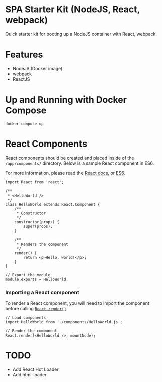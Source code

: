 SPA Starter Kit (NodeJS, React, webpack)
=====

Quick starter kit for booting up a NodeJS container with React, webpack.

# Features

- NodeJS (Docker image)
- webpack
- ReactJS

# Up and Running with Docker Compose

````
docker-compose up
````

# React Components

React components should be created and placed inside of the `/app/components/` directory. Below is a sample React component in ES6.

For more information, please read the [React docs](http://facebook.github.io/react/docs/), or [ES6](https://babeljs.io/docs/learn-es2015/).

````
import React from 'react';

/**
 * <HelloWorld />
 */
class HelloWorld extends React.Component {
    /**
     * Constructor
     */
    constructor(props) {
        super(props);
    }

    /**
     * Renders the component
     */
    render() {
        return <p>Hello, world!</p>;
    }
}

// Export the module
module.exports = HelloWorld;
````

### Importing a React component

To render a React component, you will need to import the component before calling [`React.render()`](http://facebook.github.io/react/docs/top-level-api.html#react.render)

````
// Load components
import HelloWorld from './components/HelloWorld.js';

// Render the component
React.render(<HelloWorld />, mountNode);
````

# TODO

- Add React Hot Loader
- Add html-loader
